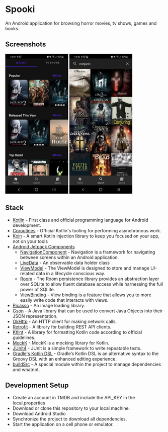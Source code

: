 # Spooki
An Android application for browsing horror movies, tv shows, games and books.

## Screenshots
<img src="/screenshots/screenshot1.jpg" width="200" /> <img src="/screenshots/screenshot2.jpg" width="200" />

## Stack
- [Kotlin](https://kotlinlang.org/) - First class and official programming language for Android development.
- [Coroutines](https://developer.android.com/kotlin/coroutines) - Official Kotlin's tooling for performing asynchronous work.
- [Koin](https://insert-koin.io/) - A smart Kotlin injection library
to keep you focused on your app, not on your tools 
- [Android Jetpack Components](https://developer.android.com/jetpack)
  * [NavigationComponent](https://developer.android.com/topic/libraries/architecture/navigation/) - Navigation is a framework for navigating between screens within an Android application. 
  * [LiveData](https://developer.android.com/topic/libraries/architecture/livedata) - An observable data holder class
  * [ViewModel](https://developer.android.com/topic/libraries/architecture/viewmodel) - The ViewModel is designed to store and manage UI-related data in a lifecycle conscious way.
  * [Room](https://developer.android.com/jetpack/androidx/releases/room) - The Room persistence library provides an abstraction layer over SQLite to allow fluent database access while harnessing the full power of SQLite.
  * [ViewBinding](https://developer.android.com/topic/libraries/view-binding) - View binding is a feature that allows you to more easily write code that interacts with views.
- [Picasso](https://square.github.io/picasso/) - An image loading library.
- [Gson](https://github.com/google/gson) - A Java library that can be used to convert Java Objects into their JSON representation.
- [OkHttp](https://github.com/square/okhttp) - An HTTP client for making network calls.
- [Retrofit](https://square.github.io/retrofit/) - A library for building REST API clients.
- [Ktlint](https://github.com/pinterest/ktlint) - A library for formatting Kotlin code according to official guidelines.
- [MockK](https://mockk.io/) - MockK is a mocking library for Kotlin.
- [JUnit4](https://junit.org/junit4/) - JUnit is a simple framework to write repeatable tests. 
- [Gradle's Kotlin DSL](https://docs.gradle.org/current/userguide/kotlin_dsl.html) - Gradle’s Kotlin DSL is an alternative syntax to the Groovy DSL with an enhanced editing experience.
- [buildSrc](https://docs.gradle.org/current/userguide/organizing_gradle_projects.html#sec:build_sources) - A special module within the project to manage dependencies and whatnot.

## Development Setup
- Create an account in TMDB and include the API_KEY in the local.properties
- Download or clone this repository to your local machine.
- Download Android Studio
- Synchronize the project to download all dependencies.
- Start the application on a cell phone or emulator.
